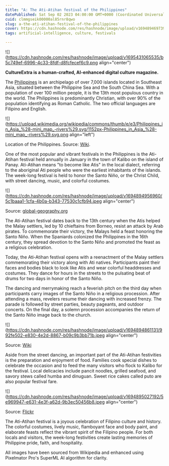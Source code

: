 ```yaml
---
title: "A: The Ati-Atihan festival of the Philippines"
datePublished: Sat Sep 02 2023 04:00:00 GMT+0000 (Coordinated Universal Time)
cuid: clmmgseik00000al85rnr8qwo
slug: a-the-ati-atihan-festival-of-the-philippines
cover: https://cdn.hashnode.com/res/hashnode/image/upload/v1694894697399/5e1eff98-ea6d-4af3-879f-0bd59b4f2277.jpeg
tags: artificial-intelligence, culture, festivals

---
```


![](https://cdn.hashnode.com/res/hashnode/image/upload/v1695431065535/b5c749ef-6996-4c33-8fdf-d8fcfecef6c9.png align="center")

**CultureExtra is a human-crafted, AI-enhanced digital culture magazine.**

The [Philippines](https://en.wikipedia.org/wiki/Philippines) is an archipelago of over 7,000 islands located in Southeast Asia, situated between the Philippine Sea and the South China Sea. With a population of over 100 million people, it is the 13th most populous country in the world. The Philippines is predominantly Christian, with over 90% of the population identifying as Roman Catholic. The two official languages are Filipino and English.

![](https://upload.wikimedia.org/wikipedia/commons/thumb/e/e3/Philippines_in_Asia_%28-mini_map_-rivers%29.svg/1152px-Philippines_in_Asia_%28-mini_map_-rivers%29.svg.png align="left")

Location of the Philippines. Source: [Wiki](https://en.wikipedia.org/wiki/Philippines).

One of the most popular and vibrant festivals in the Philippines is the Ati-Atihan festival held annually in January in the town of Kalibo on the island of Panay. Ati-Atihan means "to become like Atis" in the local dialect, referring to the aboriginal Ati people who were the earliest inhabitants of the islands. The week-long festival is held to honor the Santo Niño, or the Christ Child, with street dancing, music, and colorful costumes.

![](https://cdn.hashnode.com/res/hashnode/image/upload/v1694894956960/5c1baaa1-1cfa-4b0a-b343-77530c1cfb94.jpeg align="center")

Source: [global-geography.org](https://global-geography.org/af/Geography/Asia/Philippines/Pictures/Ati_Atihan_Festival/Ati_Atihan_Umzug_Staemme_49)

The Ati-Atihan festival dates back to the 13th century when the Atis helped the Malay settlers, led by 10 chieftains from Borneo, resist an attack by Arab pirates. To commemorate their victory, the Malays held a feast honoring the Santo Niño. When the Spaniards colonized the Philippines in the 16th century, they spread devotion to the Santo Niño and promoted the feast as a religious celebration.

Today, the Ati-Atihan festival opens with a reenactment of the Malay settlers commemorating their victory along with Ati natives. Participants paint their faces and bodies black to look like Atis and wear colorful headdresses and costumes. They dance for hours in the streets to the pulsating beat of drums for two days in honor of the Santo Niño.

The dancing and merrymaking reach a feverish pitch on the third day when participants carry images of the Santo Niño in a religious procession. After attending a mass, revelers resume their dancing with increased frenzy. The parade is followed by street parties, beauty pageants, and outdoor concerts. On the final day, a solemn procession accompanies the return of the Santo Niño image back to the church.

![](https://cdn.hashnode.com/res/hashnode/image/upload/v1694894861131/992fe502-e830-4e2d-8867-b09c9b3bb71b.jpeg align="center")

Source: [Wiki](https://en.wikipedia.org/wiki/Ati-Atihan_festival#/media/File:Ati-Atihan_Festival.jpg)

Aside from the street dancing, an important part of the Ati-Atihan festivities is the preparation and enjoyment of food. Families cook special dishes to celebrate the occasion and to feed the many visitors who flock to Kalibo for the festival. Local delicacies include pancit noodles, grilled seafood, and savory stews called humba and dinuguan. Sweet rice cakes called puto are also popular festival fare.

![](https://cdn.hashnode.com/res/hashnode/image/upload/v1694895027192/5e969947-e631-4e3f-a62d-9b3ec50456b8.jpeg align="center")

Source: [Flickr](https://www.flickr.com/photos/thomashawk/47037695921)

The Ati-Atihan festival is a joyous celebration of Filipino culture and history. The colorful costumes, lively music, flamboyant face and body paint, and elaborate feasts reflect the vibrant spirit of the Filipino people. For both locals and visitors, the week-long festivities create lasting memories of Philippine pride, faith, and hospitality.

All images have been sourced from Wikipedia and enhanced using Pixelmator Pro's SuperML AI algorithm for clarity.